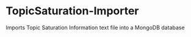 TopicSaturation-Importer
========================

Imports Topic Saturation Information text file into a MongoDB database
